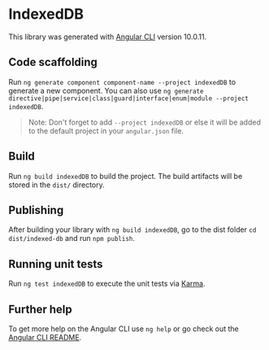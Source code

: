 # IndexedDB

This library was generated with [Angular CLI](https://github.com/angular/angular-cli) version 10.0.11.

## Code scaffolding

Run `ng generate component component-name --project indexedDB` to generate a new component. You can also use `ng generate directive|pipe|service|class|guard|interface|enum|module --project indexedDB`.
> Note: Don't forget to add `--project indexedDB` or else it will be added to the default project in your `angular.json` file. 

## Build

Run `ng build indexedDB` to build the project. The build artifacts will be stored in the `dist/` directory.

## Publishing

After building your library with `ng build indexedDB`, go to the dist folder `cd dist/indexed-db` and run `npm publish`.

## Running unit tests

Run `ng test indexedDB` to execute the unit tests via [Karma](https://karma-runner.github.io).

## Further help

To get more help on the Angular CLI use `ng help` or go check out the [Angular CLI README](https://github.com/angular/angular-cli/blob/master/README.md).

